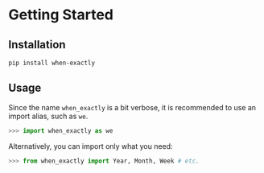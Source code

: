 # Getting Started

## Installation

```bash
pip install when-exactly
```

## Usage

Since the name `when_exactly` is a bit verbose, it is recommended to use an import alias, such as `we`.

```python
>>> import when_exactly as we

```

Alternatively, you can import only what you need:

```python
>>> from when_exactly import Year, Month, Week # etc.

```
